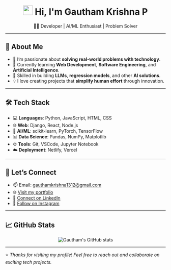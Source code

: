 <h1 align="center">
  <img src="https://raw.githubusercontent.com/MartinHeinz/MartinHeinz/master/wave.gif" width="30px">
  Hi, I'm Gautham Krishna P
</h1>

<p align="center">
  👨‍💻 Developer | AI/ML Enthusiast | Problem Solver
</p>

---

## 🚀 About Me

- 👀 I’m passionate about **solving real-world problems with technology**.
- 🌱 Currently learning **Web Development**, **Software Engineering**, and **Artificial Intelligence**.
- 🤖 Skilled in building **LLMs**, **regression models**, and other **AI solutions**.
- 💡 I love creating projects that **simplify human effort** through innovation.

---

## 🛠️ Tech Stack

- 💻 **Languages**: Python, JavaScript, HTML, CSS
- 🌐 **Web**: Django, React, Node.js
- 🤖 **AI/ML**: scikit-learn, PyTorch, TensorFlow
- 📊 **Data Science**: Pandas, NumPy, Matplotlib
- ⚙️ **Tools**: Git, VSCode, Jupyter Notebook
- ☁️ **Deployment**: Netlify, Vercel

---

## 🤝 Let’s Connect

- 📫 Email: [gauthamkrishna1312@gmail.com](mailto:gauthamkrishna1312@gmail.com)
- 🌐 [Visit my portfolio](https://gauthamkrishna.netlify.app)
- 💼 [Connect on LinkedIn](https://www.linkedin.com/in/gautham-krishna-p-2bb4781b3/)
- 📸 [Follow on Instagram](https://www.instagram.com/c_tech_guy)

---

## 📈 GitHub Stats

<p align="center">
  <img src="https://github-readme-stats.vercel.app/api?username=gauthamkrishna1312&show_icons=true&theme=radical" alt="Gautham's GitHub stats" />
</p>

---

⭐️ *Thanks for visiting my profile! Feel free to reach out and collaborate on exciting tech projects.*

